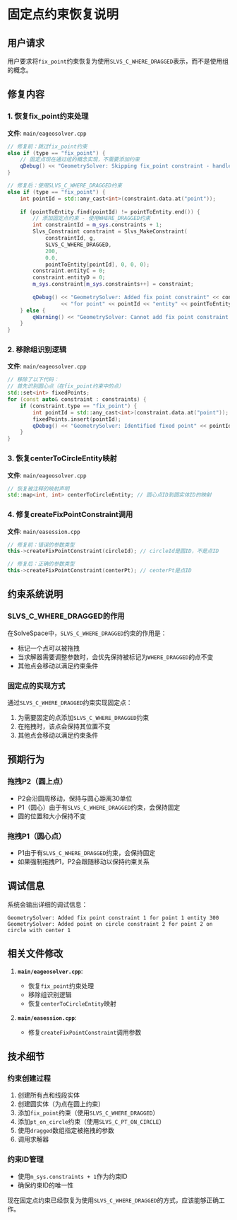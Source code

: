 # 固定点约束恢复说明

## 用户请求

用户要求将`fix_point`约束恢复为使用`SLVS_C_WHERE_DRAGGED`表示，而不是使用组的概念。

## 修复内容

### 1. 恢复fix_point约束处理

**文件**: `main/eageosolver.cpp`

```cpp
// 修复前：跳过fix_point约束
else if (type == "fix_point") {
    // 固定点现在通过组的概念实现，不需要添加约束
    qDebug() << "GeometrySolver: Skipping fix_point constraint - handled by group system";
}

// 修复后：使用SLVS_C_WHERE_DRAGGED约束
else if (type == "fix_point") {
    int pointId = std::any_cast<int>(constraint.data.at("point"));
    
    if (pointToEntity.find(pointId) != pointToEntity.end()) {
        // 添加固定点约束 - 使用WHERE_DRAGGED约束
        int constraintId = m_sys.constraints + 1;
        Slvs_Constraint constraint = Slvs_MakeConstraint(
            constraintId, g,
            SLVS_C_WHERE_DRAGGED,
            200,
            0.0,
            pointToEntity[pointId], 0, 0, 0);
        constraint.entityC = 0;
        constraint.entityD = 0;
        m_sys.constraint[m_sys.constraints++] = constraint;
        
        qDebug() << "GeometrySolver: Added fix point constraint" << constraintId
                 << "for point" << pointId << "entity" << pointToEntity[pointId];
    } else {
        qWarning() << "GeometrySolver: Cannot add fix point constraint - point" << pointId << "not found";
    }
}
```

### 2. 移除组识别逻辑

**文件**: `main/eageosolver.cpp`

```cpp
// 移除了以下代码：
// 首先识别圆心点（在fix_point约束中的点）
std::set<int> fixedPoints;
for (const auto& constraint : constraints) {
    if (constraint.type == "fix_point") {
        int pointId = std::any_cast<int>(constraint.data.at("point"));
        fixedPoints.insert(pointId);
        qDebug() << "GeometrySolver: Identified fixed point" << pointId;
    }
}
```

### 3. 恢复centerToCircleEntity映射

**文件**: `main/eageosolver.cpp`

```cpp
// 恢复被注释的映射声明
std::map<int, int> centerToCircleEntity; // 圆心点ID到圆实体ID的映射
```

### 4. 修复createFixPointConstraint调用

**文件**: `main/easession.cpp`

```cpp
// 修复前：错误的参数类型
this->createFixPointConstraint(circleId); // circleId是圆ID，不是点ID

// 修复后：正确的参数类型
this->createFixPointConstraint(centerPt); // centerPt是点ID
```

## 约束系统说明

### SLVS_C_WHERE_DRAGGED的作用

在SolveSpace中，`SLVS_C_WHERE_DRAGGED`约束的作用是：
- 标记一个点可以被拖拽
- 当求解器需要调整参数时，会优先保持被标记为`WHERE_DRAGGED`的点不变
- 其他点会移动以满足约束条件

### 固定点的实现方式

通过`SLVS_C_WHERE_DRAGGED`约束实现固定点：
1. 为需要固定的点添加`SLVS_C_WHERE_DRAGGED`约束
2. 在拖拽时，该点会保持其位置不变
3. 其他点会移动以满足约束条件

## 预期行为

### 拖拽P2（圆上点）
- P2会沿圆周移动，保持与圆心距离30单位
- P1（圆心）由于有`SLVS_C_WHERE_DRAGGED`约束，会保持固定
- 圆的位置和大小保持不变

### 拖拽P1（圆心点）
- P1由于有`SLVS_C_WHERE_DRAGGED`约束，会保持固定
- 如果强制拖拽P1，P2会跟随移动以保持约束关系

## 调试信息

系统会输出详细的调试信息：
```
GeometrySolver: Added fix point constraint 1 for point 1 entity 300
GeometrySolver: Added point on circle constraint 2 for point 2 on circle with center 1
```

## 相关文件修改

1. **`main/eageosolver.cpp`**: 
   - 恢复`fix_point`约束处理
   - 移除组识别逻辑
   - 恢复`centerToCircleEntity`映射

2. **`main/easession.cpp`**: 
   - 修复`createFixPointConstraint`调用参数

## 技术细节

### 约束创建过程
1. 创建所有点和线段实体
2. 创建圆实体（为点在圆上约束）
3. 添加`fix_point`约束（使用`SLVS_C_WHERE_DRAGGED`）
4. 添加`pt_on_circle`约束（使用`SLVS_C_PT_ON_CIRCLE`）
5. 使用`dragged`数组指定被拖拽的参数
6. 调用求解器

### 约束ID管理
- 使用`m_sys.constraints + 1`作为约束ID
- 确保约束ID的唯一性

现在固定点约束已经恢复为使用`SLVS_C_WHERE_DRAGGED`的方式，应该能够正确工作。
